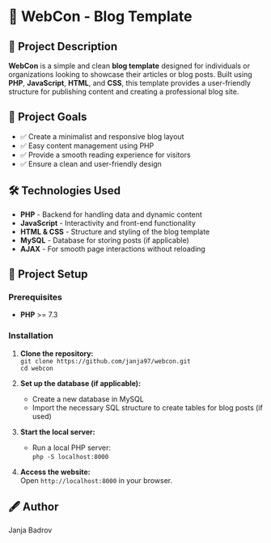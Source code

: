 # 📝 WebCon - Blog Template

## 📌 Project Description  
**WebCon** is a simple and clean **blog template** designed for individuals or organizations looking to showcase their articles or blog posts. Built using **PHP**, **JavaScript**, **HTML**, and **CSS**, this template provides a user-friendly structure for publishing content and creating a professional blog site.

## 🎯 Project Goals  
- ✅ Create a minimalist and responsive blog layout  
- ✅ Easy content management using PHP  
- ✅ Provide a smooth reading experience for visitors  
- ✅ Ensure a clean and user-friendly design  

## 🛠️ Technologies Used  
- **PHP** - Backend for handling data and dynamic content  
- **JavaScript** - Interactivity and front-end functionality  
- **HTML & CSS** - Structure and styling of the blog template  
- **MySQL** - Database for storing posts (if applicable)  
- **AJAX** - For smooth page interactions without reloading  

## 🚀 Project Setup  

### Prerequisites  
- **PHP** >= 7.3  


### Installation  

1. **Clone the repository:**  
   `git clone https://github.com/janja97/webcon.git`  
   `cd webcon`

2. **Set up the database (if applicable):**  
   - Create a new database in MySQL  
   - Import the necessary SQL structure to create tables for blog posts (if used)

3. **Start the local server:**  
   - Run a local PHP server:  
     `php -S localhost:8000`  

4. **Access the website:**  
   Open `http://localhost:8000` in your browser.



## 🖋️ Author  
Janja Badrov
